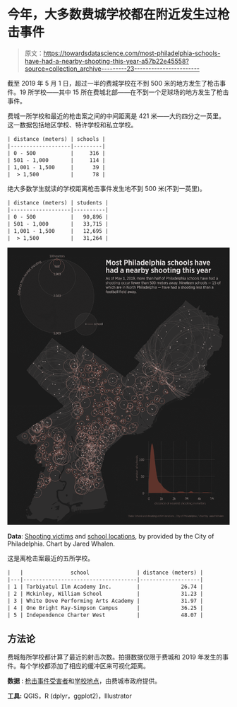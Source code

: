 # 今年，大多数费城学校都在附近发生过枪击事件

> 原文：<https://towardsdatascience.com/most-philadelphia-schools-have-had-a-nearby-shooting-this-year-a57b22e45558?source=collection_archive---------23----------------------->

截至 2019 年 5 月 1 日，超过一半的费城学校在不到 500 米的地方发生了枪击事件。19 所学校——其中 15 所在费城北部——在不到一个足球场的地方发生了枪击事件。

费城一所学校和最近的枪击案之间的中间距离是 421 米——大约四分之一英里。这一数据包括地区学校、特许学校和私立学校。

```
| distance (meters) | schools |
|-------------------|---------|
| 0 - 500           |     316 |
| 501 - 1,000       |     114 |
| 1,001 - 1,500     |      39 |
|  > 1,500          |      78 |
```

绝大多数学生就读的学校距离枪击事件发生地不到 500 米(不到一英里)。

```
| distance (meters) | students |
|-------------------|----------|
| 0 - 500           |   90,896 |
| 501 - 1,000       |   33,715 |
| 1,001 - 1,500     |   12,695 |
|  > 1,500          |   31,264 |
```

![](img/087dc044181afd573d10394b993e414c.png)

**Data**: [Shooting victims](https://www.opendataphilly.org/dataset/shooting-victims) and [school locations](https://www.opendataphilly.org/dataset/schools), by provided by the City of Philadelphia. Chart by Jared Whalen.

这是离枪击案最近的五所学校。

```
|   |               school               | distance (meters) |
|---|------------------------------------|-------------------|
| 1 | Tarbiyatul Ilm Academy Inc.        |             26.74 |
| 2 | Mckinley, William School           |             31.23 |
| 3 | White Dove Performing Arts Academy |             31.97 |
| 4 | One Bright Ray-Simpson Campus      |             36.25 |
| 5 | Independence Charter West          |             48.07 |
```

## **方法论**

费城每所学校都计算了最近的射击次数。拍摄数据仅限于费城和 2019 年发生的事件。每个学校都添加了相应的缓冲区来可视化距离。

**数据** : [枪击事件受害者](https://www.opendataphilly.org/dataset/shooting-victims)和[学校地点](https://www.opendataphilly.org/dataset/schools)，由费城市政府提供。

**工具:** QGIS，R (dplyr，ggplot2)，Illustrator